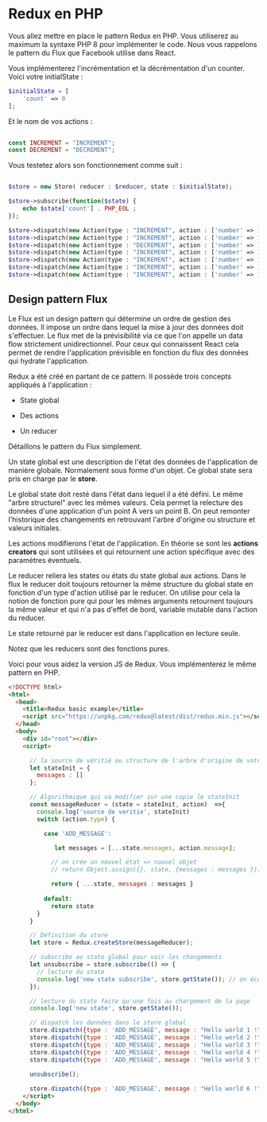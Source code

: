 # Redux en PHP

Vous allez mettre en place le pattern Redux en PHP. Vous utiliserez au maximum la syntaxe PHP 8 pour implémenter le code. Nous vous rappelons le pattern du Flux que Facebook utilise dans React.

Vous implémenterez l'incrémentation et la décrémentation d'un counter. Voici votre initialState :

```php
$initialState = [
    'count' => 0
];
```

Et le nom de vos actions :

```php

const INCREMENT = "INCREMENT";
const DECREMENT = "DECREMENT";
```

Vous testetez alors son fonctionnement comme suit :

```php

$store = new Store( reducer : $reducer, state : $initialState);

$store->subscribe(function($state) {
    echo $state['count'] . PHP_EOL ;
});

$store->dispatch(new Action(type : "INCREMENT", action : ['number' => 1] )); // 1
$store->dispatch(new Action(type : "INCREMENT", action : ['number' => 1] )); // 2
$store->dispatch(new Action(type : "DECREMENT", action : ['number' => 1] )); // 1
$store->dispatch(new Action(type : "INCREMENT", action : ['number' => 1] )); // 2
$store->dispatch(new Action(type : "INCREMENT", action : ['number' => 1] )); // 3
$store->dispatch(new Action(type : "INCREMENT", action : ['number' => 1] )); // 4
$store->dispatch(new Action(type : "INCREMENT", action : ['number' => 1] )); // 5

```

## Design pattern Flux

Le Flux est un design pattern qui détermine un ordre de gestion des données. Il impose un ordre dans lequel la mise à jour des données doit s'effectuer. Le flux met de la prévisibilité via ce que l'on appelle un data flow strictement unidirectionnel. Pour ceux qui connaissent React cela permet de rendre l'application prévisible en fonction du flux des données qui hydrate l'application.

Redux a été créé en partant de ce pattern. Il possède trois concepts appliqués à l'application :

- State global 

- Des actions

- Un reducer

Détaillons le pattern du Flux simplement.

Un state global est une description de l'état des données de l'application de manière globale. Normalement sous forme d'un objet. Ce global state sera pris en charge par le **store**.

Le global state doit resté dans l'état dans lequel il a été défini. Le même "arbre structurel" avec les mêmes valeurs. Cela permet la relecture des données d'une application d'un point A vers un point B. On peut remonter l'historique des changements en retrouvant l'arbre d'origine ou structure et valeurs initiales.

Les actions modifierons l'état de l'application. En théorie se sont les **actions creators** qui sont utilisées et qui retournent une action spécifique avec des paramètres éventuels. 

Le reducer reliera les states ou états du state global aux actions. Dans le flux le reducer doit toujours retourner la même structure du global state en fonction d'un type d'action utilisé par le reducer. On utilise pour cela la notion de fonction pure qui pour les mêmes arguments retournent toujours la même valeur et qui n'a pas d'effet de bord, variable mutable dans l'action du reducer.

Le state retourné par le reducer est dans l'application en lecture seule.

Notez que les reducers sont des fonctions pures.

Voici pour vous aidez la version JS de Redux. Vous implémenterez le même pattern en PHP.

```html
<!DOCTYPE html>
<html>
  <head>
    <title>Redux basic example</title>
    <script src="https://unpkg.com/redux@latest/dist/redux.min.js"></script>
  </head>
  <body>
    <div id="root"></div>
    <script>

      // la source de véritié ou structure de l'arbre d'origine de votre application
      let stateInit = {
        messages : []
      };

      // Algorithmique qui va modifier sur une copie le stateInit 
      const messageReducer = (state = stateInit, action)  =>{
        console.log('source de veritie', stateInit)
        switch (action.type) {

          case 'ADD_MESSAGE':

             let messages = [...state.messages, action.message];

            // on crée un nouvel état => nouvel objet
            // return Object.assign({}, state, {messages : messages });

            return { ...state, messages : messages }
      
          default:
            return state
        }
      }

      // Définition du store
      let store = Redux.createStore(messageReducer);

      // subscribe au state global pour voir les changements
      let unsubscribe = store.subscribe(() => {
        // lecture du state 
        console.log('new state subscribe', store.getState()); // on écoute les changements
      });

      // lecture du state faite qu'une fois au chargement de la page
      console.log('new state', store.getState());

      // dispatch les données dans le store global
      store.dispatch({type : 'ADD_MESSAGE', message : "Hello world 1 !"});
      store.dispatch({type : 'ADD_MESSAGE', message : "Hello world 2 !"});
      store.dispatch({type : 'ADD_MESSAGE', message : "Hello world 3 !"});
      store.dispatch({type : 'ADD_MESSAGE', message : "Hello world 4 !"});
      store.dispatch({type : 'ADD_MESSAGE', message : "Hello world 5 !"});

      unsubscribe();
      
      store.dispatch({type : 'ADD_MESSAGE', message : "Hello world 6 !"});
    </script>
  </body>
</html>


```